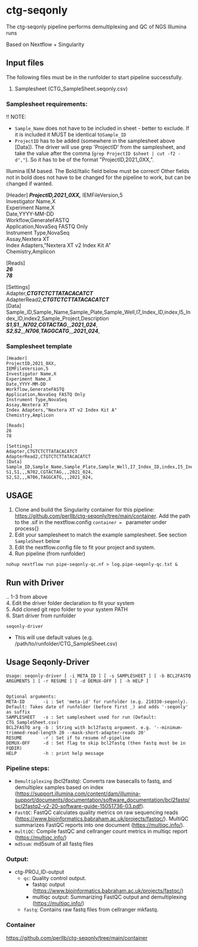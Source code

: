 # ctg-seqonly

The ctg-seqonly pipeline performs demultiplexing and QC of NGS Illumina runs

Based on Nextflow + Singularity


## Input files


The following files must be in the runfolder to start pipeline successfully.

1. Samplesheet (CTG_SampleSheet.seqonly.csv)

### Samplesheet requirements:

!! NOTE: 
- `Sample_Name` does not have to be included in sheet - better to exclude. If it is included it MUST be identical to`Sample_ID`
- `ProjectID` has to be added (somewhere in the samplesheet above [Data]). The driver will use grep 'ProjectID' from the samplesheet, and take the value after the comma (`grep ProjectID $sheet | cut -f2 -d","`). So it has to be of the format "ProjectID,2021_0XX,".

Illumina IEM based. The Bold/Italic field below must be correct! Other fields not in bold does not have to be changed for the pipeline to work, but can be changed if wanted.

[Header]
***ProjectID,2021_0XX,***
IEMFileVersion,5  
Investigator Name,X  
Experiment Name,X  
Date,YYYY-MM-DD  
Workflow,GenerateFASTQ  
Application,NovaSeq FASTQ Only  
Instrument Type,NovaSeq  
Assay,Nextera XT  
Index Adapters,"Nextera XT v2 Index Kit A"  
Chemistry,Amplicon  
  
[Reads]  
***26***  
***78***  
  
[Settings]  
Adapter,***CTGTCTCTTATACACATCT***  
AdapterRead2,***CTGTCTCTTATACACATCT***  
[Data]  
Sample_ID,Sample_Name,Sample_Plate,Sample_Well,I7_Index_ID,index,I5_Index_ID,index2,Sample_Project,Description  
***S1***,***S1***,,,***N702***,***CGTACTAG***,,,***2021_024***,  
***S2***,***S2***,,,***N706***,***TAGGCATG***,,,***2021_024***,  

 
 
### Samplesheet template 


```
[Header]
ProjectID,2021_0XX,
IEMFileVersion,5  
Investigator Name,X  
Experiment Name,X  
Date,YYYY-MM-DD  
Workflow,GenerateFASTQ  
Application,NovaSeq FASTQ Only  
Instrument Type,NovaSeq  
Assay,Nextera XT  
Index Adapters,"Nextera XT v2 Index Kit A"  
Chemistry,Amplicon  
  
[Reads]  
26  
78  
  
[Settings]  
Adapter,CTGTCTCTTATACACATCT
AdapterRead2,CTGTCTCTTATACACATCT
[Data]  
Sample_ID,Sample_Name,Sample_Plate,Sample_Well,I7_Index_ID,index,I5_Index_ID,index2,Sample_Project,Description  
S1,S1,,,N702,CGTACTAG,,,2021_024,  
S2,S2,,,N706,TAGGCATG,,,2021_024,  
```
## USAGE

1. Clone and build the Singularity container for this pipeline: https://github.com/perllb/ctg-seqonly/tree/main/container. Add the path to the .sif in the nextflow.config `container = ` parameter under process{}
2. Edit your samplesheet to match the example samplesheet. See section `SampleSheet` below
3. Edit the nextflow.config file to fit your project and system. 
4. Run pipeline (from runfolder)
```
nohup nextflow run pipe-seqonly-qc.nf > log.pipe-seqonly-qc.txt &
```

## Run with Driver
.. 1-3 from above  
4. Edit the driver folder declaration to fit your system  
5. Add cloned git repo folder to your system PATH  
6. Start driver from runfolder  

```
seqonly-driver 
```
- This will use default values (e.g. /path/to/runfolder/CTG_SampleSheet.csv)

## Usage Seqonly-Driver
```
Usage: seqonly-driver [ -i META_ID ] [ -s SAMPLESHEET ] [ -b BCL2FASTQ ARGUMENTS ] [ -r RESUME ] [ -d DEMUX-OFF ] [ -h HELP ] 


Optional arguments: 
META-ID       -i : Set 'meta-id' for runfolder (e.g. 210330-seqonly). Default: Takes date of runfolder (before first _) and adds '-seqonly' as suffix 
SAMPLESHEET   -s : Set samplesheet used for run (Default: CTG_SampleSheet.csv) 
BCL2FASTQ arg -b : String with bcl2fastq argument. e.g. '--minimum-trimmed-read-length 20 --mask-short-adapter-reads 20' 
RESUME        -r : Set if to resume nf-pipeline
DEMUX-OFF     -d : Set flag to skip bcl2fastq (then fastq must be in FQDIR) 
HELP          -h : print help message
```

### Pipeline steps:

* `Demultiplexing` (bcl2fastq): Converts raw basecalls to fastq, and demultiplex samples based on index (https://support.illumina.com/content/dam/illumina-support/documents/documentation/software_documentation/bcl2fastq/bcl2fastq2-v2-20-software-guide-15051736-03.pdf).
* `FastQC`: FastQC calculates quality metrics on raw sequencing reads (https://www.bioinformatics.babraham.ac.uk/projects/fastqc/). MultiQC summarizes FastQC reports into one document (https://multiqc.info/).
* `multiQC`: Compile fastQC and cellranger count metrics in multiqc report (https://multiqc.info/)
* `md5sum`: md5sum of all fastq files


### Output:
* ctg-PROJ_ID-output
    * `qc`: Quality control output. 
        * fastqc output (https://www.bioinformatics.babraham.ac.uk/projects/fastqc/)
        * multiqc output: Summarizing FastQC output and demultiplexing (https://multiqc.info/)
    * `fastq`: Contains raw fastq files from cellranger mkfastq.
    

  
### Container  
https://github.com/perllb/ctg-seqonly/tree/main/container  
